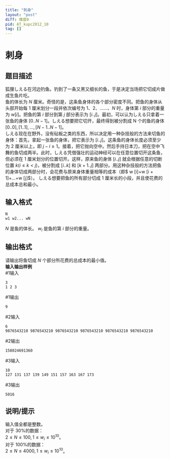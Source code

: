 ```yaml
---
title: "刺身"
layout: "post"
diff: 难度0
pid: AT_kupc2012_10
tag: []
---
```


# 刺身

## 题目描述

狐狸しえる在河边钓鱼。钓到了一条又黑又细长的鱼，于是决定当场把它切成片做成生鱼片吃。   
鱼的体长为 $N$ 厘米。奇怪的是，这条鱼身体的各个部分密度不同。把鱼的身体从头部开始每 $1$ 厘米划分一段并依次编号为 $1、2、……、N$ 时，身体第 $i$ 部分的重量为 $w [i]$。把鱼的第 $i$ 部分到第 $j$ 部分表示为 $[i..j]$。最初，可以认为しえる只拿着一张鱼的身体 $[0..N - 1]$。しえる想要把它切开，最终得到被分割成 N 个的鱼的身体 $[0..0],[1..1],...,[N - 1..N - 1]$。  
しえる现在在野外，没有砧板之类的东西，所以决定用一种杂技般的方法来切鱼的身体：首先，拿起一张鱼的身体，把它表示为 $[i..j]$。这条鱼的身体长度必须至少为 $2$ 厘米以上，即 $j - i ≥ 1$。接着，把它抛向空中。然后手持日本刀，把在空中飞舞的鱼切成两半。此时，しえる凭借强壮的运动神经可以在任意位置切开这条鱼，但必须在 $1$ 厘米划分的位置切开。这样，原来鱼的身体 $[i..j]$ 就会根据任意的切断位置 $k(i ≤ k < j)$，被分割成 $[i..k]$ 和 $[k + 1..j]$ 两部分。用这种杂技般的方法把鱼的身体切成两部分时，会花费与原来身体重量相等的成本（即$ w [i]+w [i + 1]+...+w [j]$）。
しえる想要把鱼的所有部分切成 $1$ 厘米长的小段，并且使花费的总成本总和最小。

## 输入格式

```
N
w1 w2... wN
```
$N$ 是鱼的体长。
$w_{i}$ 是鱼的第 $i$ 部分的重量。

## 输出格式

请输出将鱼切成 $N$ 个部分所花费的总成本的最小值。  
**输入输出样例**  
#1输入
```
3
1 2 3
```
#1输出
```
9
```
#2输入
```
6
9876543210 9876543210 9876543210 9876543210 9876543210 9876543210
```
#2输出
```
158024691360
```
#3输入
```
10
127 131 137 139 149 151 157 163 167 173
```
#3输出
```
5016
```

## 说明/提示

输入值全都是整数。  
对于 $30\%$的数据：  
$2≤N≤100,1≤w_{i}≤10^{10}$。  
对于 $100\%$的数据：  
$2≤N≤4000,1≤w_{i}≤10^{10}$。

